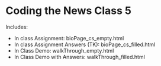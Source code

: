 # Coding the News Class 5

Includes:
- In class Assignment: bioPage_cs_empty.html
- In class Assignment Answers (TK): bioPage_cs_filled.html
- In Class Demo: walkThrough_empty.html
- In Class Demo with Answers: walkThrough_filled.html

